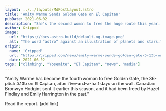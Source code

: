 ```yaml
---
layout: ../../layouts/MdPostLayout.astro
title: 'Amity Warme Sends Golden Gate on El Capitan'
pubDate: 2021-06-02
description: "She's the second woman to free the huge route this year..."
author: Gripped
image: 
  url: "https://docs.astro.build/default-og-image.png"
  alt: "The word “astro” against an illustration of planets and stars."
origin: 
  name: 'Gripped'
  url: "https://gripped.com/news/amity-warme-sends-golden-gate-5-13b-on-el-capitan/"
  date: 2021-06-02
tags: ["climbing", "Yosemite", "El Capitan", "news", "media"]
---
```

"Amity Warme has become the fourth woman to free Golden Gate, the 36-pitch 5.13b on El Capitan, after five-and-a-half days on the wall. Canadian Bronwyn Hodgins sent it earlier this season, and it had been freed by Hazel Findlay and Emily Harrington in the past."

Read the report. (add link)
